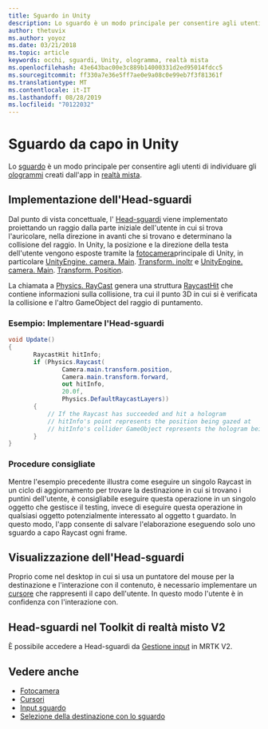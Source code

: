 ```yaml
---
title: Sguardo in Unity
description: Lo sguardo è un modo principale per consentire agli utenti di individuare gli ologrammi creati dall'app in realtà mista.
author: thetuvix
ms.author: yoyoz
ms.date: 03/21/2018
ms.topic: article
keywords: occhi, sguardi, Unity, ologramma, realtà mista
ms.openlocfilehash: 43e643bac00e3c889b14000331d2ed95014fdcc5
ms.sourcegitcommit: ff330a7e36e5ff7ae0e9a08c0e99eb7f3f81361f
ms.translationtype: MT
ms.contentlocale: it-IT
ms.lasthandoff: 08/28/2019
ms.locfileid: "70122032"
---
```

# <a name="head-gaze-in-unity"></a>Sguardo da capo in Unity

Lo [sguardo](gaze.md) è un modo principale per consentire agli utenti di individuare gli [ologrammi](hologram.md) creati dall'app in [realtà mista](mixed-reality.md).


## <a name="implementing-head-gaze"></a>Implementazione dell'Head-sguardi

Dal punto di vista concettuale, l' [Head-sguardi](gaze.md) viene implementato proiettando un raggio dalla parte iniziale dell'utente in cui si trova l'auricolare, nella direzione in avanti che si trovano e determinano la collisione del raggio. In Unity, la posizione e la direzione della testa dell'utente vengono esposte tramite la [fotocamera](camera-in-unity.md)principale di Unity, in particolare [UnityEngine. camera. Main](http://docs.unity3d.com/ScriptReference/Camera-main.html). [Transform. inoltr](http://docs.unity3d.com/ScriptReference/Transform-forward.html) e [UnityEngine. camera. Main](http://docs.unity3d.com/ScriptReference/Camera-main.html). [Transform. Position](http://docs.unity3d.com/ScriptReference/Transform-position.html).

La chiamata a [Physics. RayCast](http://docs.unity3d.com/ScriptReference/Physics.Raycast.html) genera una struttura [RaycastHit](http://docs.unity3d.com/ScriptReference/RaycastHit.html) che contiene informazioni sulla collisione, tra cui il punto 3D in cui si è verificata la collisione e l'altro GameObject del raggio di puntamento.

### <a name="example-implement-head-gaze"></a>Esempio: Implementare l'Head-sguardi

```cs
void Update()
{
       RaycastHit hitInfo;
       if (Physics.Raycast(
               Camera.main.transform.position,
               Camera.main.transform.forward,
               out hitInfo,
               20.0f,
               Physics.DefaultRaycastLayers))
       {
           // If the Raycast has succeeded and hit a hologram
           // hitInfo's point represents the position being gazed at
           // hitInfo's collider GameObject represents the hologram being gazed at
       }
}
```

### <a name="best-practices"></a>Procedure consigliate

Mentre l'esempio precedente illustra come eseguire un singolo Raycast in un ciclo di aggiornamento per trovare la destinazione in cui si trovano i puntini dell'utente, è consigliabile eseguire questa operazione in un singolo oggetto che gestisce il testing, invece di eseguire questa operazione in qualsiasi oggetto potenzialmente interessato al oggetto t guardato. In questo modo, l'app consente di salvare l'elaborazione eseguendo solo uno sguardo a capo Raycast ogni frame.

## <a name="visualizing-head-gaze"></a>Visualizzazione dell'Head-sguardi

Proprio come nel desktop in cui si usa un puntatore del mouse per la destinazione e l'interazione con il contenuto, è necessario implementare un [cursore](cursors.md) che rappresenti il capo dell'utente. In questo modo l'utente è in confidenza con l'interazione con.

## <a name="head-gaze-in-the-mixed-reality-toolkit-v2"></a>Head-sguardi nel Toolkit di realtà misto V2
È possibile accedere a Head-sguardi da [Gestione input](https://microsoft.github.io/MixedRealityToolkit-Unity/Documentation/Input/Overview.html) in MRTK V2.

## <a name="see-also"></a>Vedere anche
* [Fotocamera](camera-in-unity.md)
* [Cursori](cursors.md)
* [Input sguardo](gaze.md)
* [Selezione della destinazione con lo sguardo](gaze-targeting.md)
